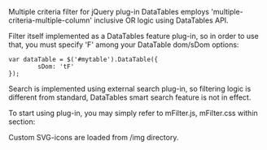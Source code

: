 Multiple criteria filter for jQuery plug-in DataTables employs 'multiple-criteria-multiple-column' inclusive OR logic using DataTables API.

Filter itself implemented as a DataTables feature plug-in, so in order to use that, you must specify 'F' among your DataTable dom/sDom options:
	
	var dataTable = $('#mytable').DataTable({
			sDom: 'tF'
	});
  
Search is implemented using external search plug-in, so filtering logic is different from standard, DataTables smart search feature is not in effect.

To start using plug-in, you may simply refer to mFilter.js, mFilter.css within <head> section:

  <head>
    <script src="js/mFilter.js"></script>
    <link rel="stylesheet" type="text/css" href="css/mFilter.css">
  </head>
  
 Custom SVG-icons are loaded from /img directory.
